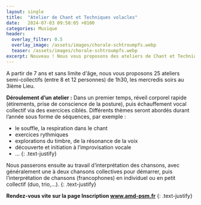 ```yaml
---
layout: single
title:  "Atelier de Chant et Techniques volacles"
date:   2024-07-03 09:58:05 +0100
categories: Musique
header:
  overlay_filter: 0.5
  overlay_image: /assets/images/chorale-schtroumpfs.webp
  teaser: /assets/images/chorale-schtroumpfs.webp
excerpt: Nouveau ! Nous vous proposons des ateliers de Chant et Techniques volacles à Pont Saint Martin
---
```


A partir de 7 ans et sans limite d'âge, nous vous proposons 25 ateliers semi-collectifs (entre 8 et 12 personnes) de 1h30, les mercredis soirs au 3ième Lieu.

**Déroulement d’un atelier :**
Dans un premier temps, réveil corporel rapide (étirements, prise de conscience de la posture), puis échauffement vocal collectif via des exercices ciblés. 
Différents thèmes seront abordés durant l’année sous forme de séquences, par exemple :  
- le souffle, la respiration dans le chant
- exercices rythmiques
- explorations du timbre, de la résonance de la voix
- découverte et initiation à l’improvisation vocale
- …
{: .text-justify}

Nous passerons ensuite au travail d’interprétation des chansons, avec généralement une à deux chansons collectives pour démarrer, puis l’interprétation de chansons (francophones) en individuel ou en petit collectif (duo, trio,...).
{: .text-justify}

**Rendez-vous vite sur la page Inscription www.amd-psm.fr**
{: .text-justify}